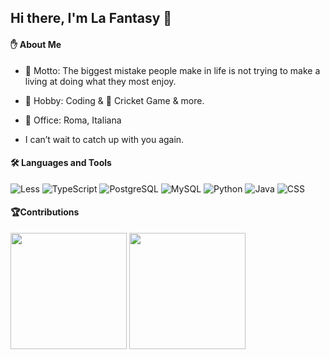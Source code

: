 ## Hi there, I'm La Fantasy 👋

#### :raised_hand: About Me

- 🌟 Motto: The biggest mistake people make in life is not trying to make a living at doing what they most enjoy.
- 🌱 Hobby: Coding & 🏏 Cricket Game & more.

- 🏢 Office: Roma, Italiana

- I can’t wait to catch up with you again.

#### 🛠 Languages and Tools

![Less](https://img.shields.io/badge/-Less-090909?style=flat&logo=Less&logoColor=default)
![TypeScript](https://img.shields.io/badge/-TypeScript-35495c?style=flat&logo=TypeScript&logoColor=default)
![PostgreSQL](https://img.shields.io/badge/-PostgreSQL-29597F?style=flat&logo=PostgreSQL&logoColor=default)
![MySQL](https://img.shields.io/badge/-MySQL-4479A1?style=flat&logo=MySQL&logoColor=white)
![Python](https://img.shields.io/badge/-Python-375A81?style=flat&logo=Python&logoColor=default)
![Java](https://img.shields.io/badge/-Java-007396?style=flat&logo=Java&logoColor=white)
![CSS](https://img.shields.io/badge/-CSS-0A1A2F?style=flat&logo=CSS&logoColor=default)

#### :trophy:Contributions

<p>
  <img height="186em" src="https://github-readme-stats.anuraghazra1.vercel.app/api?username=LaFantasy&count_private=true&show_icons=true&include_all_commits=true&theme=onedark"/>
  <img height="186em" src="https://github-readme-stats.anuraghazra1.vercel.app/api/top-langs/?username=LaFantasy&hide=css,html,scss,less,stylus&langs_count=10&layout=compact&theme=onedark"/>
</p>
